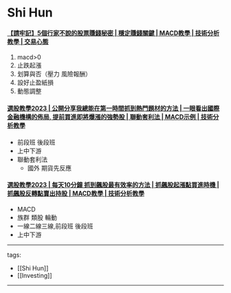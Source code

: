 # Shi Hun


#### [【請牢記】5個行家不說的股票賺錢秘密  | 穩定賺錢關鍵 | MACD教學 | 技術分析教學 | 交易心態](https://youtu.be/rdWpgXTQnsg?feature=shared)
1. macd>0
2. 止跌起漲
3. 划算與否（壓力 風險報酬）
4. 設好止盈紙損
5. 動態調整

#### [選股教學2023 | 公開分享我總能在第一時間抓到熱門題材的方法 | 一眼看出國際金融機構的佈局, 提前買進即將爆漲的強勢股 | 聯動套利法 | MACD示例 | 技術分析教學](https://www.youtube.com/watch?v=jqHazjPJAts)
* 前段班 後段班
* 上中下游
* 聯動套利法
  * 國外 期貨先反應

#### [選股教學2023 | 每天10分鐘 抓到飆股最有效率的方法 | 抓飆股起漲點買進時機 |抓飆股反轉點賣出持股 | MACD教學 | 技術分析教學](https://www.youtube.com/watch?v=GuDY5E4oFWU)
* MACD
* 族群 類股 輪動
* 一線二線三線,前段班 後段班
* 上中下游

---
tags:
  - [[Shi Hun]]
  - [[Investing]]
  
---